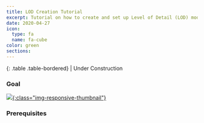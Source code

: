 ```yaml
---
title: LOD Creation Tutorial
excerpt: Tutorial on how to create and set up Level of Detail (LOD) models with SEUT.
date: 2020-04-27
icon:
  type: fa
  name: fa-cube
color: green
sections:
---
```


<div class="table-responsive">

{: .table .table-bordered}
| Under Construction

</div>

### Goal

[![](/modding-reference/assets/images/tutorials/seut/interaction-highlight_goal.png){:class="img-responsive-thumbnail"}](/modding-reference/assets/images/tutorials/seut/create-lods_goal.png)

### Prerequisites
<br><br/>